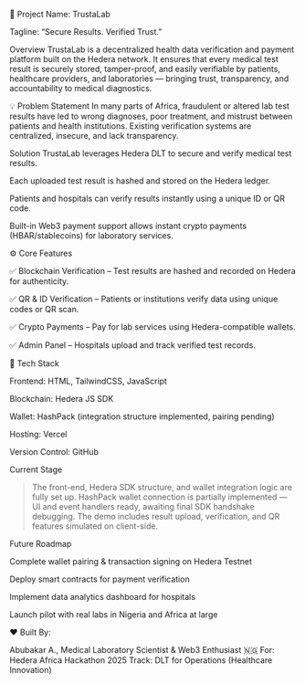 🧪 Project Name: TrustaLab

Tagline: “Secure Results. Verified Trust.”

 Overview
TrustaLab is a decentralized health data verification and payment platform built on the Hedera network. It ensures that every medical test result is securely stored, tamper-proof, and easily verifiable by patients, healthcare providers, and laboratories — bringing trust, transparency, and accountability to medical diagnostics.


💡 Problem Statement
In many parts of Africa, fraudulent or altered lab test results have led to wrong diagnoses, poor treatment, and mistrust between patients and health institutions. Existing verification systems are centralized, insecure, and lack transparency.

 Solution
TrustaLab leverages Hedera DLT to secure and verify medical test results.

Each uploaded test result is hashed and stored on the Hedera ledger.

Patients and hospitals can verify results instantly using a unique ID or QR code.

Built-in Web3 payment support allows instant crypto payments (HBAR/stablecoins) for laboratory services.


⚙️ Core Features

✅ Blockchain Verification – Test results are hashed and recorded on Hedera for authenticity.

✅ QR & ID Verification – Patients or institutions verify data using unique codes or QR scan.

✅ Crypto Payments – Pay for lab services using Hedera-compatible wallets.

✅ Admin Panel – Hospitals upload and track verified test records.


🧠 Tech Stack

Frontend: HTML, TailwindCSS, JavaScript

Blockchain: Hedera JS SDK

Wallet: HashPack (integration structure implemented, pairing pending)

Hosting: Vercel

Version Control: GitHub



 Current Stage

> The front-end, Hedera SDK structure, and wallet integration logic are fully set up.
HashPack wallet connection is partially implemented — UI and event handlers ready, awaiting final SDK handshake debugging.
The demo includes result upload, verification, and QR features simulated on client-side.


Future Roadmap

Complete wallet pairing & transaction signing on Hedera Testnet

Deploy smart contracts for payment verification

Implement data analytics dashboard for hospitals

Launch pilot with real labs in Nigeria and Africa at large 



❤️ Built By:

Abubakar A., Medical Laboratory Scientist & Web3 Enthusiast 🇳🇬
For: Hedera Africa Hackathon 2025
Track: DLT for Operations (Healthcare Innovation)
